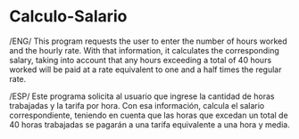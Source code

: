 # Calculo-Salario
/ENG/ This program requests the user to enter the number of hours worked and the hourly rate. With that information, it calculates the corresponding salary, taking into account that any hours exceeding a total of 40 hours worked will be paid at a rate equivalent to one and a half times the regular rate.

/ESP/ Este programa solicita al usuario que ingrese la cantidad de horas trabajadas y la tarifa por hora. Con esa información, calcula el salario correspondiente, teniendo en cuenta que las horas que excedan un total de 40 horas trabajadas se pagarán a una tarifa equivalente a una hora y media.
